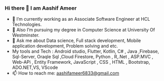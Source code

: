 ### Hi there 👋 I am Aashif Ameer

- 🔭 I’m currently working as an Associate Software Engineer at HCL Technologies.
- 🌱 Also I’m pursuing my degree in Computer Science at University Of Westminster.
- 💬 Ask me about Data science, Full stack development, Mobile application development, Problem solving and etc.
- My tools and Tech :  Android studio, Flutter, Kotlin, C# , Java ,Firebase, Sql-Server, Oraqle Sql ,Cloud Firestore, Python , R,.Net , ASP.MVC , Web-APi , Entity Framework, JavaScript , CSS , HTML , Bootstrap, ADO.NET,VS, VScode
- 📫 How to reach me: aashifameer6833@gmail.com

